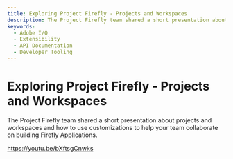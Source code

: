 ```yaml
---
title: Exploring Project Firefly - Projects and Workspaces
description: The Project Firefly team shared a short presentation about projects and workspaces and how to use customizations to help your team collaborate on building Firefly Applications.  
keywords:
  - Adobe I/O
  - Extensibility
  - API Documentation
  - Developer Tooling  
---
```


# Exploring Project Firefly - Projects and Workspaces

The Project Firefly team shared a short presentation about projects and workspaces and how to use customizations to help your team collaborate on building Firefly Applications.

<Media slots="video"/>

<https://youtu.be/bXftsgCnwks>
